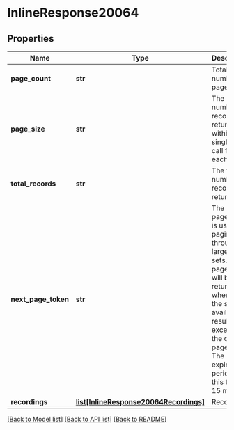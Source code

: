 # InlineResponse20064

## Properties
Name | Type | Description | Notes
------------ | ------------- | ------------- | -------------
**page_count** | **str** | Total number of pages. | [optional] 
**page_size** | **str** | The number of records returned within a single API call for each page. | [optional] 
**total_records** | **str** | The total number of records returned. | [optional] 
**next_page_token** | **str** | The next page token is used to paginate through large result sets. A next page token will be returned whenever the set of available results exceeds the current page size. The expiration period for this token is 15 minutes. | [optional] 
**recordings** | [**list[InlineResponse20064Recordings]**](InlineResponse20064Recordings.md) | Recordings | [optional] 

[[Back to Model list]](../README.md#documentation-for-models) [[Back to API list]](../README.md#documentation-for-api-endpoints) [[Back to README]](../README.md)

